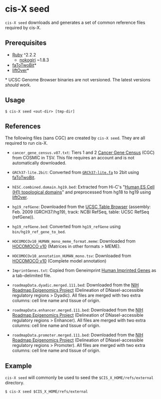 # cis-X seed

`cis-X seed` downloads and generates a set of common reference files required
by cis-X.

## Prerequisites

  * [Ruby] ^2.2.2
    * [nokogiri] ~1.8.3
  * [faToTwoBit]\*
  * [liftOver]\*

\* UCSC Genome Browser binaries are not versioned. The latest versions
_should_ work.

[Ruby]: http://ruby-lang.org/
[nokogiri]: http://www.nokogiri.org/
[faToTwoBit]: https://genome.ucsc.edu/goldenpath/help/twoBit.html
[liftOver]: https://genome.ucsc.edu/cgi-bin/hgLiftOver

## Usage

```
$ cis-X seed <out-dir> [tmp-dir]
```

## References

The following files (sans CGC) are created by `cis-X seed`. They are all
required to run cis-X.

  * `cancer_gene_census.v87.txt`: Tiers 1 and 2 [Cancer Gene Census] (CGC) from
    COSMIC in TSV. This file requires an account and is not automatically
    downloaded.

  * `GRCh37-lite.2bit`: Converted from [`GRCh37-lite.fa`] to 2bit using
    [faToTwoBit].

  * `hESC.combined.domain.hg19.bed`: Extracted from Hi-C's "[Human ES Cell (H1) topological domains]"
    and preprocessed from hg18 to hg19 using [liftOver].

  * `hg19_refGene`: Downloaded from the [UCSC Table Browser] (assembly: Feb.
    2009 (GRCH37/hg19), track: NCBI RefSeq, table: UCSC RefSeq (refGene)).

  * `hg19_refGene.bed`: Converted from `hg19_refGene` using
    `bin/hg19_ref_gene_to_bed`.

  * `HOCOMOCOv10_HUMAN_mono_meme_format.meme`: Downloaded from [HOCOMOCO v10]
    (Matrices in other formats > MEME).

  * `HOCOMOCOv10_annotation_HUMAN_mono.tsv`: Downloaded from [HOCOMOCO v10]
    (Complete model annotation)

  * `ImprintGenes.txt`: Copied from Geneimprint [Human Imprinted Genes] as a
    tab-delimited file.

  * `roadmapData.dyadic.merged.111.bed`: Downloaded from the [NIH Roadmap Epigenomics Project]
    (Delineation of DNaseI-accessible regulatory regions > Dyadic). All files
    are merged with two extra columns: cell line name and tissue of origin.

  * `roadmapData.enhancer.merged.111.bed`: Downloaded from the [NIH Roadmap Epigenomics Project]
    (Delineation of DNaseI-accessible regulatory regions > Enhancer). All files
    are merged with two extra columns: cell line name and tissue of origin.

  * `roadmapData.promoter.merged.111.bed`: Downloaded from the [NIH Roadmap Epigenomics Project]
    (Delineation of DNaseI-accessible regulatory regions > Promoter). All files
    are merged with two extra columns: cell line name and tissue of origin.

[Cancer Gene Census]: https://cancer.sanger.ac.uk/census
[`GRCh37-lite.fa`]: https://ftp.ncbi.nih.gov/genomes/archive/old_genbank/Eukaryotes/vertebrates_mammals/Homo_sapiens/GRCh37/special_requests/
[Human ES Cell (H1) topological domains]: http://chromosome.sdsc.edu/mouse/hi-c/download.html
[UCSC Table Browser]: http://genome.ucsc.edu/cgi-bin/hgTables
[HOCOMOCO v10]: http://hocomoco11.autosome.ru/downloads_v10
[Human Imprinted Genes]: http://www.geneimprint.com/site/genes-by-species.Homo+sapiens
[NIH Roadmap Epigenomics Project]: https://egg2.wustl.edu/roadmap/web_portal/index.html

## Example

`cis-X seed` will commonly be used to seed the `$CIS_X_HOME/refs/external`
directory.

```
$ cis-X seed $CIS_X_HOME/refs/external
```

